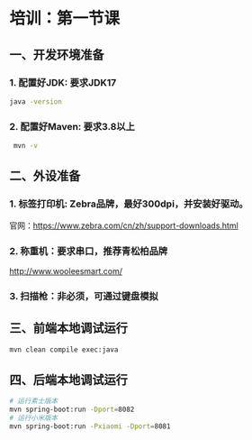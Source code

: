 # 培训：第一节课
## 一、开发环境准备

### 1. 配置好JDK: 要求JDK17

```bash
java -version
```

### 2. 配置好Maven: 要求3.8以上

```bash
 mvn -v
```


## 二、外设准备

### 1. 标签打印机: Zebra品牌，最好300dpi，并安装好驱动。

官网：https://www.zebra.com/cn/zh/support-downloads.html


### 2. 称重机：要求串口，推荐青松柏品牌

http://www.wooleesmart.com/

### 3. 扫描枪：非必须，可通过键盘模拟


## 三、前端本地调试运行

```bash 
mvn clean compile exec:java
```

## 四、后端本地调试运行

```bash
# 运行素士版本
mvn spring-boot:run -Dport=8082
# 运行小米版本
mvn spring-boot:run -Pxiaomi -Dport=8081
```